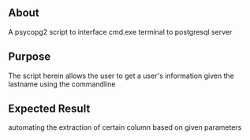 About
-----

A psycopg2 script to interface cmd.exe terminal to postgresql server

Purpose
-------

The script herein allows the user to get a user's information given the lastname using the commandline


Expected Result
---------------

automating the extraction of certain column based on given parameters


